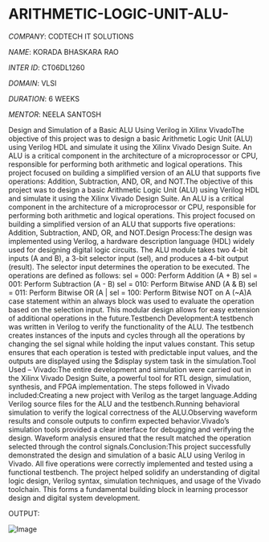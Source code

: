 # ARITHMETIC-LOGIC-UNIT-ALU-

*COMPANY*: CODTECH IT SOLUTIONS

*NAME*: KORADA BHASKARA RAO

*INTER ID*: CT06DL1260

*DOMAIN*: VLSI

*DURATION*: 6 WEEKS

*MENTOR*: NEELA SANTOSH

Design and Simulation of a Basic ALU Using Verilog in Xilinx VivadoThe objective of this project was to design a basic Arithmetic Logic Unit (ALU) using Verilog HDL and simulate it using the Xilinx Vivado Design Suite. An ALU is a critical component in the architecture of a microprocessor or CPU, responsible for performing both arithmetic and logical operations. This project focused on building a simplified version of an ALU that supports five operations: Addition, Subtraction, AND, OR, and NOT.The objective of this project was to design a basic Arithmetic Logic Unit (ALU) using Verilog HDL and simulate it using the Xilinx Vivado Design Suite. An ALU is a critical component in the architecture of a microprocessor or CPU, responsible for performing both arithmetic and logical operations. This project focused on building a simplified version of an ALU that supports five operations: Addition, Subtraction, AND, OR, and NOT.Design Process:The design was implemented using Verilog, a hardware description language (HDL) widely used for designing digital logic circuits. The ALU module takes two 4-bit inputs (A and B), a 3-bit selector input (sel), and produces a 4-bit output (result). The selector input determines the operation to be executed. The operations are defined as follows: sel = 000: Perform Addition (A + B) sel = 001: Perform Subtraction (A - B) sel = 010: Perform Bitwise AND (A & B) sel = 011: Perform Bitwise OR (A | sel = 100: Perform Bitwise NOT on A (~A)A case statement within an always block was used to evaluate the operation based on the selection input. This modular design allows for easy extension of additional operations in the future.Testbench Development:A testbench was written in Verilog to verify the functionality of the ALU. The testbench creates instances of the inputs and cycles through all the operations by changing the sel signal while holding the input values constant. This setup ensures that each operation is tested with predictable input values, and the outputs are displayed using the $display system task in the simulation.Tool Used – Vivado:The entire development and simulation were carried out in the Xilinx Vivado Design Suite, a powerful tool for RTL design, simulation, synthesis, and FPGA implementation. The steps followed in Vivado included:Creating a new project with Verilog as the target language.Adding Verilog source files for the ALU and the testbench.Running behavioral simulation to verify the logical correctness of the ALU.Observing waveform results and console outputs to confirm expected behavior.Vivado’s simulation tools provided a clear interface for debugging and verifying the design. Waveform analysis ensured that the result matched the operation selected through the control signals.Conclusion:This project successfully demonstrated the design and simulation of a basic ALU using Verilog in Vivado. All five operations were correctly implemented and tested using a functional testbench. The project helped solidify an understanding of digital logic design, Verilog syntax, simulation techniques, and usage of the Vivado toolchain. This forms a fundamental building block in learning processor design and digital system development.

OUTPUT:

![Image](https://github.com/user-attachments/assets/db1c1f42-e830-4571-9ca0-6433826f3471)
